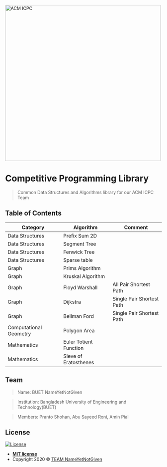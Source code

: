 <a href="http://fvcproductions.com"><img src="https://2.bp.blogspot.com/-KuvWT-C31_I/WLs_Rr9IcEI/AAAAAAAABTc/FL3AQ28prAQ0-vU3ibbo4K7bJTeoZXe7QCLcB/s1600/nFhmk37E.jpeg" title="ACM ICPC" alt="ACM ICPC" height="500" width="500"></a>

# Competitive Programming Library

> Common Data Structures and Algorithms library for our ACM ICPC Team

## Table of Contents

| Category  | Algorithm | Comment |
| ------------- | ------------- | ------------- |
| Data Structures | Prefix Sum 2D  |               |
| Data Structures | Segment Tree  |               |
| Data Structures | Fenwick Tree  |               |
| Data Structures | Sparse table  |               |
| Graph  | Prims Algorithm  |               |
| Graph | Kruskal Algorithm  |               |
| Graph | Floyd Warshall  |    All Pair Shortest Path           |
| Graph | Dijkstra  |          Single Pair Shortest Path     |
| Graph | Bellman Ford  |        Single Pair Shortest Path       |
| Computational Geometry | Polygon Area  |               |
| Mathematics | Euler Totient Function  |               |
| Mathematics | Sieve of Eratosthenes |               |




## Team

> Name: BUET NameYetNotGiven

> Institution: Bangladesh University of Engineering and Technology(BUET)

> Members: Pranto Shohan, Abu Sayeed Roni, Amin Pial

## License

[![License](http://img.shields.io/:license-mit-blue.svg?style=flat-square)](http://badges.mit-license.org)

- **[MIT license](http://opensource.org/licenses/mit-license.php)**
- Copyright 2020 © <a href="" target="_blank">TEAM NameYetNotGiven</a>